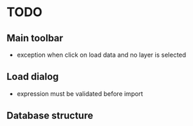 # TODO


## Main toolbar
- exception when click on load data and no layer is selected

## Load dialog
- expression must be validated before import

## Database structure
